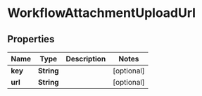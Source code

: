 
# WorkflowAttachmentUploadUrl

## Properties
Name | Type | Description | Notes
------------ | ------------- | ------------- | -------------
**key** | **String** |  |  [optional]
**url** | **String** |  |  [optional]




